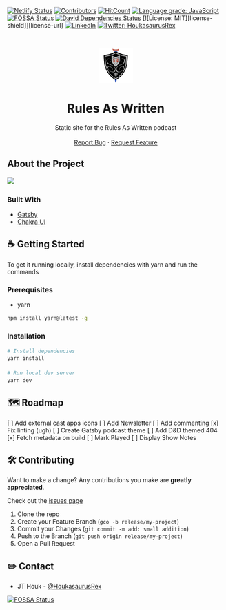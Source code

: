 [![Netlify Status][netlify-shield]][netlify-url]
[![Contributors][contributors-shield]][contributors-url]
[![HitCount][hitcount-shield]][hitcount-url]
[![Language grade: JavaScript][lgtm-shield]][lgtm-url]
[![FOSSA Status][fossa-shield]][fossa-url]
[![David Dependencies Status][dependencies-shield]][dependencies-url]
[![License: MIT][license-shield]][license-url]
[![LinkedIn][linkedin-shield]][linkedin-url]
[![Twitter: HoukasaurusRex][twitter-shield]][twitter-url]

<br />
<p align="center">
  <a href="https://rulesaswritten.com">
    <img src="src/images/icon.png" alt="Logo" width="80" height="80">
  </a>

  <h1 align="center">Rules As Written</h3>

  <p align="center">
    Static site for the Rules As Written podcast
    <br />
    <br />
    <a href="https://github.com/HoukasaurusRex/rules-as-written-podcast/issues">Report Bug</a>
    ·
    <a href="https://github.com/HoukasaurusRex/rules-as-written-podcast/issues">Request Feature</a>
  </p>
</p>

## About the Project

[![][product-screenshot]][product-url]

### Built With

* [Gatsby](https://gatsbyjs.com/)
* [Chakra UI](https://chakra-ui.com/)

## ☕️ Getting Started

To get it running locally, install dependencies with yarn and run the commands

### Prerequisites

* yarn

```sh
npm install yarn@latest -g
```

### Installation

```sh
# Install dependencies
yarn install

# Run local dev server
yarn dev
```

## 🗺 Roadmap

[ ] Add external cast apps icons
[ ] Add Newsletter
[ ] Add commenting
[x] Fix linting (ugh)
[ ] Create Gatsby podcast theme
[ ] Add D&D themed 404
[x] Fetch metadata on build
[ ] Mark Played
[ ] Display Show Notes

## 🛠 Contributing

Want to make a change? Any contributions you make are **greatly appreciated**.

Check out the [issues page][issues-url]

1. Clone the repo
2. Create your Feature Branch (`gco -b release/my-project`)
3. Commit your Changes (`git commit -m add: small addition`)
4. Push to the Branch (`git push origin release/my-project`)
5. Open a Pull Request

## ✏️ Contact

* JT Houk - [@HoukasaurusRex](https://twitter.com/HoukasaurusRex)

[![FOSSA Status][fossa-scan]][fossa-url]

[logo]: src/images/icon.png
[url]: https://rulesaswrittenshow.com
[github-url]: https://github.com/HoukasaurusRex
[netlify-shield]: https://api.netlify.com/api/v1/badges/bbdf7d4d-7242-4e9f-a4fe-9e1fd523fa3e/deploy-status
[netlify-url]: https://app.netlify.com/sites/rules-as-written/deploys
[contributors-shield]: https://img.shields.io/github/contributors/HoukasaurusRex/rules-as-written-podcast.svg\?style\=flat-square
[contributors-url]: https://github.com/HoukasaurusRex/rules-as-written-podcast/graphs/contributors
[hitcount-shield]: https://hits.dwyl.com/HoukasaurusRex/jthoukspace.svg
[hitcount-url]: https://hits.dwyl.com/HoukasaurusRex/jthoukspace
[dependencies-shield]: https://david-dm.org/HoukasaurusRex/rules-as-written-podcast.svg
[dependencies-url]: https://david-dm.org/HoukasaurusRex/rules-as-written-podcast
[linkedin-shield]: https://img.shields.io/badge/-LinkedIn-black.svg\?style\=flat-square\&logo\=linkedin\&colorB\=555
[linkedin-url]: https://www.linkedin.com/in/jt-houk/
[product-screenshot]: https://source.unsplash.com/600x300/\?nature,water
[product-url]: https://rulesaswrittenshow.com
[lgtm-shield]: https://img.shields.io/lgtm/grade/javascript/g/HoukasaurusRex/rules-as-written-podcast.svg\?logo\=lgtm\&logoWidth\=18\&style\=flat-square
[lgtm-url]: https://lgtm.com/projects/g/HoukasaurusRex/rules-as-written-podcast/context:javascript
[fossa-shield]: https://app.fossa.com/api/projects/git%2Bgithub.com%2FHoukasaurusRex%2Frules-as-written-podcast.svg\?type\=shield\&style\=flat-square
[fossa-url]: https://app.fossa.com/projects/git%2Bgithub.com%2FHoukasaurusRex%2Frules-as-written-podcast\?ref\=badge_shield
[fossa-scan]: https://app.fossa.com/api/projects/git%2Bgithub.com%2FHoukasaurusRex%2Frules-as-written-podcast.svg\?type\=large
[twitter-shield]: https://img.shields.io/twitter/follow/HoukasaurusRex.svg\?style\=social
[twitter-url]: https://twitter.com/HoukasaurusRex
[issues-url]: https://github.com/HoukasaurusRex/rules-as-written-podcast/issues
